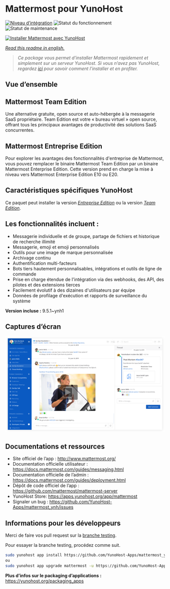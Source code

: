 <!--
N.B.: This README was automatically generated by https://github.com/YunoHost/apps/tree/master/tools/readme_generator
It shall NOT be edited by hand.
-->

# Mattermost pour YunoHost

[![Niveau d’intégration](https://dash.yunohost.org/integration/mattermost.svg)](https://dash.yunohost.org/appci/app/mattermost) ![Statut du fonctionnement](https://ci-apps.yunohost.org/ci/badges/mattermost.status.svg) ![Statut de maintenance](https://ci-apps.yunohost.org/ci/badges/mattermost.maintain.svg)

[![Installer Mattermost avec YunoHost](https://install-app.yunohost.org/install-with-yunohost.svg)](https://install-app.yunohost.org/?app=mattermost)

*[Read this readme in english.](./README.md)*

> *Ce package vous permet d’installer Mattermost rapidement et simplement sur un serveur YunoHost.
Si vous n’avez pas YunoHost, regardez [ici](https://yunohost.org/#/install) pour savoir comment l’installer et en profiter.*

## Vue d’ensemble

## Mattermost Team Edition

Une alternative gratuite, open source et auto-hébergée à la messagerie SaaS propriétaire. Team Edition est votre « bureau virtuel » open source, offrant tous les principaux avantages de productivité des solutions SaaS concurrentes.

## Mattermost Entreprise Edition

Pour explorer les avantages des fonctionnalités d'entreprise de Mattermost, vous pouvez remplacer le binaire Mattermost Team Edition par un binaire Mattermost Enterprise Edition. Cette version prend en charge la mise à niveau vers Mattermost Enterprise Edition E10 ou E20. 

## Caractéristiques spécifiques YunoHost

Ce paquet peut installer la version [*Entreprise Edition*](https://docs.mattermost.com/overview/product.html#mattermost-enterprise-edition) ou la version [*Team Edition*](https://docs.mattermost.com/overview/product.html#mattermost-team-edition).


## Les fonctionnalités incluent :

- Messagerie individuelle et de groupe, partage de fichiers et historique de recherche illimité
- Messagerie, emoji et emoji personnalisés
- Outils pour une image de marque personnalisée
- Archivage continu
- Authentification multi-facteurs
- Bots tiers hautement personnalisables, intégrations et outils de ligne de commande
- Prise en charge étendue de l'intégration via des webhooks, des API, des pilotes et des extensions tierces
- Facilement évolutif à des dizaines d'utilisateurs par équipe
- Données de profilage d'exécution et rapports de surveillance du système


**Version incluse :** 9.5.1~ynh1

## Captures d’écran

![Capture d’écran de Mattermost](./doc/screenshots/screenshot.png)

## Documentations et ressources

* Site officiel de l’app : <http://www.mattermost.org/>
* Documentation officielle utilisateur : <https://docs.mattermost.com/guides/messaging.html>
* Documentation officielle de l’admin : <https://docs.mattermost.com/guides/deployment.html>
* Dépôt de code officiel de l’app : <https://github.com/mattermost/mattermost-server>
* YunoHost Store: <https://apps.yunohost.org/app/mattermost>
* Signaler un bug : <https://github.com/YunoHost-Apps/mattermost_ynh/issues>

## Informations pour les développeurs

Merci de faire vos pull request sur la [branche testing](https://github.com/YunoHost-Apps/mattermost_ynh/tree/testing).

Pour essayer la branche testing, procédez comme suit.

``` bash
sudo yunohost app install https://github.com/YunoHost-Apps/mattermost_ynh/tree/testing --debug
ou
sudo yunohost app upgrade mattermost -u https://github.com/YunoHost-Apps/mattermost_ynh/tree/testing --debug
```

**Plus d’infos sur le packaging d’applications :** <https://yunohost.org/packaging_apps>